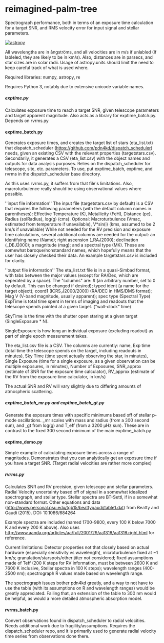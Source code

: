 # reimagined-palm-tree
Spectrograph performance, both in terms of an exposure time calculation for a target SNR, and RMS velocity error for input signal and stellar parameters.

[![astropy](http://img.shields.io/badge/powered%20by-AstroPy-orange.svg?style=flat)](http://www.astropy.org/)

All wavelengths are in ångströms, and all velocities are in m/s if unlabled (If lableled, they are likely to be in km/s).
Also, distances are in parsecs, and star sizes are in solar radii. Usage of astropy.units should limit the need to keep careful track of what is used where.

Required libraries: numpy, astropy, re

Requires Python 3, notably due to extensive unicode variable names.

##### exptime.py
Calculates exposure time to reach a target SNR, given telescope parameters and target apparent magnitude. Also acts as a library for exptime_batch.py. Depends on rvrms.py

#### exptime_batch.py
Generates exposure times, and creates the target list of stars (eta_list.txt) that dispatch_scheduler (https://github.com/pdn4kd/dispatch_scheduler) needs, given an existing CSV with the relevant properties (targetstars.csv). Secondarily, it generates a CSV (eta_list.csv) with the object names and outputs for data analysis purposes. Relies on the dispatch_scheduler for telescope, site, etc. parameters. To use, put exptime_batch, exptime, and rvrms in the dispatch_scheduler base directory.

As this uses rvrms.py, it suffers from that file's limitations. Also, macroturbulence really should be using observational values where possible.

''input file information''
The input file (targetstars.csv by default) is a CSV that requires the following parameters (with the default column names in parentheses): Effective Temperature (K), Metallicity (FeH), Distance (pc), Radius (solRadius), log(g) (cms). Optional: Macroturbulence (Vmac, estimated from temperature if unavailable), V*sin(i) (kms, assumed to be 2 km/s if unavailable)
While not needed for the RV precision and exposure time calculations, several additional columns are needed for the output: an identifying name (Name); right ascension (_RAJ2000); declination (_DEJ2000); a magnitude (mag); and a spectral type (MK).
These are somewhat baroque/nonstandard names, which hopefully means that the user has closely checked their data.
An example targetstars.csv is included for clarity.

''output file information''
The eta_list.txt file is in a quasi-Simbad format, with tabs between the major values (except for RA/Dec, which are seperated by a space). The "columns" are: # (an arbitrary number, set to 0 by default. This can be changed if desired); typed ident (a name for the target object); coord1 (ICRS,J2000/2000) (RA/DEC in HMS/DMS format); Mag V (V-band magnitude, usually apparent); spec type (Spectral Type)
ExpTime is total time spent in terms of imaging and readouts that the telescope spends pointed at a given target. ("wall-clock" time)

SkyTime is the time with the shutter open staring at a given target (SingleExposure * N).

SingleExposure is how long an individual exposure (excluding readout) as part of single epoch measurement takes.

The eta_list.csv file is a CSV. The columns are currently: name, Exp time (total time the telescope spends on the target, including readouts in minutes), Sky Time (time spent actually observing the star, in minutes), Single Exposure (time for a single exposure, as a given observation can be multiple exposures, in minutes), Number of Exposures, SNR_approx (estimate of SNR for the exposure time calculator), RV_approx (estimate of the RV from the exposure time calculator, in km/s)

The actual SNR and RV will vary slightly due to differing amounts of atmospheric scattering.

##### exptime_batch_mr.py and exptime_batch_gt.py
Generate the exposure times with specific minimums based off of stellar p-mode oscillations. _mr scales with mass and radius (from a 300 second sun), and _gt from log(g) and T_eff (from a 3200 μHz sun). These are in contrast to the fixed 300 second minimum of the main exptime_batch.py

#### exptime_demo.py
Simple example of calculating exposure times across a range of magnitudes. Demonstrates that you can analytically get an exposure time if you have a target SNR. (Target radial velocities are rather more complex)

##### rvrms.py
Calculates SNR and RV precision, given telescope and stellar parameters. Radial Velocity uncertainty based off of signal in a somewhat idealized spectrograph, and stellar type. Stellar spectra are BT-Settl, if in a somewhat non-standard format. Other equations and data (http://www.personal.psu.edu/tgb15/beattygaudi/table1.dat) from Beatty and Gaudi (2015). DOI: 10.1086/684264

Example spectra are included (named 1700-9800, every 100 K below 7000 K and every 200 K above). Also uses http://www.aanda.org/articles/aa/full/2001/29/aa1316/aa1316.right.html for reference.

Current limitations: Detector properties not that closely based on actual hardware (especially sensitivity vs wavelength), microturbulence fixed at ~1 km/s; granulation/starspots/other jitter not considered; fixed assumptions made of Teff (200 K steps for RV information, must be between 2600 K and 7600 K inclusive, Stellar spectra in 100 K steps); wavelength ranges (400-2500 nm); spectrograph R values made based on wavelength range.

The spectrograph issues bother pdn4kd greatly, and a way to not have to use the table (with its assumptions on R and wavelength ranges) would be greatly appreciated. Failing that, an extension of the table to 300 nm would be helpful, as would a more detailed atmospheric absorption model.

#### rvrms_batch.py
Convert observations found in dispatch_scheduler to radial velocities. Needs additional work due to fragility/assumptions. Requires the dispatch_scheduler repo, and it is primarily used to generate radial velocity time series from observations done there.
